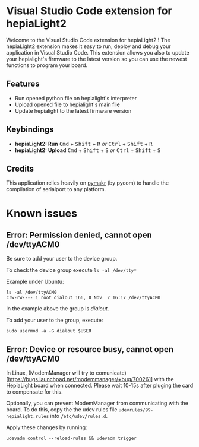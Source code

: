 # Visual Studio Code extension for hepiaLight2

Welcome to the Visual Studio Code extension for hepiaLight2 ! The hepiaLight2 extension
makes it easy to run, deploy and debug your application in Visual Studio Code. This
extension allows you also to update your hepialight's firmware to the latest version
so you can use the newest functions to program your board.

## Features

 * Run opened python file on hepialight's interpreter
 * Upload opened file to hepialight's main file
 * Update hepialight to the latest firmware version

## Keybindings
- **hepiaLight2: Run** <kbd>Cmd</kbd> + <kbd>Shift</kbd> + <kbd>R</kbd> *or* <kbd>Ctrl</kbd> + <kbd>Shift</kbd> + <kbd>R</kbd>
- **hepiaLight2: Upload** <kbd>Cmd</kbd> + <kbd>Shift</kbd> + <kbd>S</kbd> *or* <kbd>Ctrl</kbd> + <kbd>Shift</kbd> + <kbd>S</kbd>

## Credits

This application relies heavily on [pymakr](https://marketplace.visualstudio.com/items?itemName=pycom.Pymakr) (by pycom) to handle the compilation of serialport to any platform.

# Known issues

## Error: Permission denied, cannot open /dev/ttyACM0

Be sure to add your user to the device group.

To check the device group execute `ls -al /dev/tty*`

Example under Ubuntu:

```{.bash}
ls -al /dev/ttyACM0
crw-rw---- 1 root dialout 166, 0 Nov  2 16:17 /dev/ttyACM0
```

In the example above the group is _dialout_.

To add your user to the group, execute:

```{.bash}
sudo usermod -a -G dialout $USER
```

## Error: Device or resource busy, cannot open /dev/ttyACM0

In Linux, (ModemManager will try to comunicate)[https://bugs.launchpad.net/modemmanager/+bug/700261] with the HepiaLight board
when connected. Please wait 10-15s after pluging the card to compensate for this.

Optionally, you can prevent ModemManager from communicating with the board.
To do this, copy the the udev rules file `udevrules/99-hepialight.rules` into `/etc/udev/rules.d`.

Apply these changes by running:

```{.bash}
udevadm control --reload-rules && udevadm trigger
```
